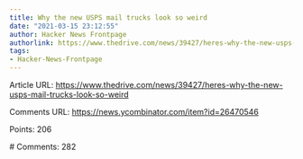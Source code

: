 ```yaml
---
title: Why the new USPS mail trucks look so weird
date: "2021-03-15 23:12:55"
author: Hacker News Frontpage
authorlink: https://www.thedrive.com/news/39427/heres-why-the-new-usps-mail-trucks-look-so-weird
tags:
- Hacker-News-Frontpage
---
```


<p>Article URL: <a href="https://www.thedrive.com/news/39427/heres-why-the-new-usps-mail-trucks-look-so-weird">https://www.thedrive.com/news/39427/heres-why-the-new-usps-mail-trucks-look-so-weird</a></p>
<p>Comments URL: <a href="https://news.ycombinator.com/item?id=26470546">https://news.ycombinator.com/item?id=26470546</a></p>
<p>Points: 206</p>
<p># Comments: 282</p>
